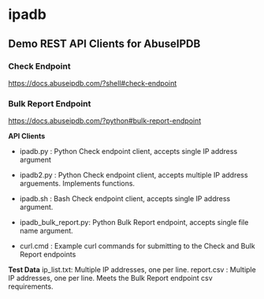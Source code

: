 # ipadb
## Demo REST API Clients for AbuseIPDB

### Check Endpoint
https://docs.abuseipdb.com/?shell#check-endpoint

### Bulk Report Endpoint
https://docs.abuseipdb.com/?python#bulk-report-endpoint

**API Clients**
- ipadb.py  : Python Check endpoint client, accepts single IP address argument
- ipadb2.py : Python Check endpoint client, accepts multiple IP address arguements. Implements functions.
- ipadb.sh  : Bash Check endpoint client, accepts single IP address argument.

- ipadb_bulk_report.py: Python Bulk Report endpoint, accepts single file name argument.

- curl.cmd : Example curl commands for submitting to the Check and Bulk Report endpoints

**Test Data**
ip_list.txt: Multiple IP addresses, one per line.
report.csv : Multiple IP addresses, one per line. Meets the Bulk Report endpoint csv requirements.


